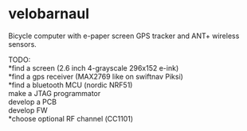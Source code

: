 # velobarnaul
Bicycle computer with e-paper screen GPS tracker and ANT+ wireless sensors.

TODO:\
*find a screen (2.6 inch 4-grayscale 296x152 e-ink)\
*find a gps receiver (MAX2769 like on swiftnav Piksi)\
*find a bluetooth MCU (nordic NRF51)\
make a JTAG programmator\
develop a PCB\
develop FW\
*choose optional RF channel (СС1101)
